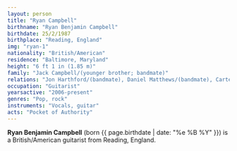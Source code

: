 ```yaml
---
layout: person
title: "Ryan Campbell"
birthname: "Ryan Benjamin Campbell"
birthdate: 25/2/1987
birthplace: "Reading, England"
img: "ryan-1"
nationality: "British/American"
residence: "Baltimore, Maryland"
height: "6 ft 1 in (1.85 m)"
family: "Jack Campbell/(younger brother; bandmate)"
relations: "Jon Harthford/(bandmate), Daniel Matthews/(bandmate), Carter Harrison/(bandmate)"
occupation: "Guitarist"
yearsactive: "2006-present"
genres: "Pop, rock"
instruments: "Vocals, guitar"
acts: "Pocket of Authority"
---
```

**Ryan Benjamin Campbell** (born {{ page.birthdate | date: "%e %B %Y" }}) is a British/American guitarist from Reading, England.
